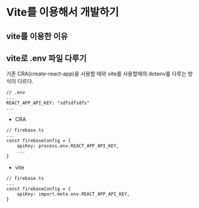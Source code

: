 # Vite를 이용해서 개발하기

## vite를 이용한 이유

## vite로 .env 파일 다루기

기존 CRA(create-react-app)을 사용할 때와 vite를 사용할때의 dotenv를 다루는 방식이 다르다.

```
// .env
...
REACT_APP_API_KEY: "sdfsdfsdfs"
...
```

- CRA

```
// firebase.ts
...
const firebaseConfig = {
    apiKey: process.env.REACT_APP_API_KEY,
    ...
}
```

- vite

```
// firebase.ts
...
const firebaseConfig = {
    apiKey: import.meta.env.REACT_APP_API_KEY,
}
```

